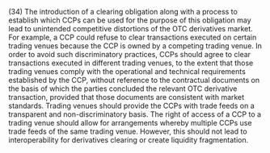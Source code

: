 (34) The introduction of a clearing obligation along with a process to establish which CCPs can be used for the purpose of this obligation may lead to unintended competitive distortions of the OTC derivatives market. For example, a CCP could refuse to clear transactions executed on certain trading venues because the CCP is owned by a competing trading venue. In order to avoid such discriminatory practices, CCPs should agree to clear transactions executed in different trading venues, to the extent that those trading venues comply with the operational and technical requirements established by the CCP, without reference to the contractual documents on the basis of which the parties concluded the relevant OTC derivative transaction, provided that those documents are consistent with market standards. Trading venues should provide the CCPs with trade feeds on a transparent and non-discriminatory basis. The right of access of a CCP to a trading venue should allow for arrangements whereby multiple CCPs use trade feeds of the same trading venue. However, this should not lead to interoperability for derivatives clearing or create liquidity fragmentation.